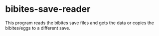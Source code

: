 # bibites-save-reader
This program reads the bibites save files and gets the data or copies the bibites/eggs to a different save.
